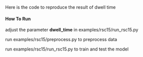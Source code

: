Here is the code to reproduce the result of dwell time

#### How To Run

adjust the parameter **dwell_time** in examples/rsc15/run_rsc15.py

run examples/rsc15/preprocess.py to preprocess data

run examples/rsc15/run_rsc15.py to train and test the model
